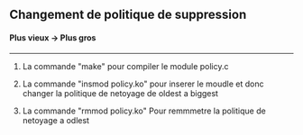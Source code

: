 ## Changement de politique de suppression

#### Plus vieux -> Plus gros

---

1. La commande "make" pour compiler le module policy.c

2. La commande "insmod policy.ko" pour inserer le moudle et donc changer la politique de netoyage de oldest a biggest

3. La commande "rmmod policy.ko" Pour remmmetre la politique de netoyage a odlest 


